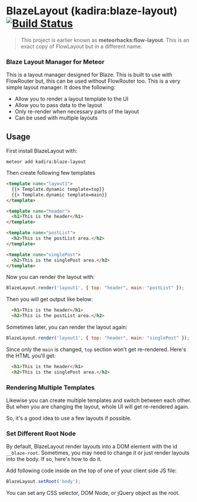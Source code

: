 # BlazeLayout (kadira:blaze-layout) [![Build Status](https://travis-ci.org/kadirahq/blaze-layout.svg?branch=master)](https://travis-ci.org/kadirahq/blaze-layout)

> This project is earlier known as **meteorhacks:flow-layout**. This is an exact copy of FlowLayout but in a different name.

### Blaze Layout Manager for Meteor

This is a layout manager designed for Blaze. This is built to use with FlowRouter but, this can be used without FlowRouter too. This is a very simple layout manager. It does the following:

* Allow you to render a layout template to the UI
* Allow you to pass data to the layout
* Only re-render when necessary parts of the layout
* Can be used with multiple layouts

## Usage

First install BlazeLayout with:

~~~
meteor add kadira:blaze-layout
~~~

Then create following few templates

~~~html
<template name="layout1">
  {{> Template.dynamic template=top}}
  {{> Template.dynamic template=main}}
</template>

<template name="header">
  <h1>This is the header</h1>
</template>

<template name="postList">
  <h2>This is the postList area.</h2>
</template>

<template name="singlePost">
  <h2>This is the singlePost area.</h2>
</template>
~~~

Now you can render the layout with:

~~~js
BlazeLayout.render('layout1', { top: "header", main: "postList" });
~~~

Then you will get output like below:

~~~html
  <h1>This is the header</h1>
  <h2>This is the postList area.</h2>
~~~

Sometimes later, you can render the layout again:

~~~js
BlazeLayout.render('layout1', { top: "header", main: "singlePost" });
~~~

Since only the `main` is changed, `top` section won't get re-rendered. Here's the HTML you'll get:

~~~html
  <h1>This is the header</h1>
  <h2>This is the singlePost area.</h2>
~~~

### Rendering Multiple Templates

Likewise you can create multiple templates and switch between each other.
But when you are changing the layout, whole UI will get re-rendered again.

So, it's a good idea to use a few layouts if possible.

### Set Different Root Node

By default, BlazeLayout render layouts into a DOM element with the id `__blaze-root`. Sometimes, you may need to change it or just render layouts into the body. If so, here's how to do it.

Add following code inside on the top of one of your client side JS file:

~~~js
BlazeLayout.setRoot('body');
~~~

You can set any CSS selector, DOM Node, or jQuery object as the root.
